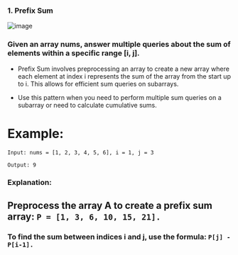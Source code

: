 ### 1. Prefix Sum


![image](https://github.com/user-attachments/assets/fdeb2d5f-bedd-4c9b-997d-20449b54ba9a)


### Given an array nums, answer multiple queries about the sum of elements within a specific range [i, j].


- Prefix Sum involves preprocessing an array to create a new array where each element at index i represents the sum of the array from the start up to i. This allows for efficient sum queries on subarrays.

- Use this pattern when you need to perform multiple sum queries on a subarray or need to calculate cumulative sums.

# Example:

`Input: nums = [1, 2, 3, 4, 5, 6], i = 1, j = 3`

`Output: 9`

### Explanation:
## Preprocess the array A to create a prefix sum array: `P = [1, 3, 6, 10, 15, 21].`

### To find the sum between indices i and j, use the formula: `P[j] - P[i-1].`